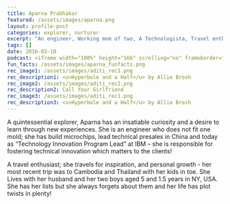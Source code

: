 ```yaml
---
title: Aparna Prabhakar
featured: /assets/images/aparna.png
layout: profile-post
categories: explorer, nurturer
excerpt: "An engineer, Working mom of two, A Technologista, Travel enthusiast, Book lover, Legal alien, unapologetically curious with an open mind and a strong point of view"
tags: []
date: 2016-03-10
podcast: <iframe width="100%" height="166" scrolling="no" frameborder="no" src="https://w.soundcloud.com/player/?url=https%3A//api.soundcloud.com/tracks/123357420&amp;color=ff5500&amp;auto_play=false&amp;hide_related=false&amp;show_comments=true&amp;show_user=true&amp;show_reposts=false"></iframe>
fun_facts: /assets/images/aparna_funfacts.png 
rec_image1: /assets/images/aditi_rec1.png
rec_description1: <u>Hyperbole and a Half</u> by Allie Brosh
rec_image2: /assets/images/aditi_rec2.png
rec_description2: Call Your Girlfriend
rec_image3: /assets/images/aditi_rec1.png
rec_description3: <u>Hyperbole and a Half</u> by Allie Brosh
---
```


<p> A quintessential explorer, Aparna has an insatiable curiosity and a desire to learn through new experiences. She is an engineer who does not fit one mold; she has build microchips, lead technical presales in China and today as “Technology Innovation Program Lead” at IBM – she is responsible for fostering technical innovation which matters to the clients!   </p>
<p>A travel enthusiast; she travels for inspiration, and personal growth - her most recent trip was to Cambodia and Thailand with her kids in toe. She Lives with her husband and her two boys aged 5 and 1.5 years in NY, USA. She has her lists but she always forgets about them and her life has plot twists in plenty!</p>
